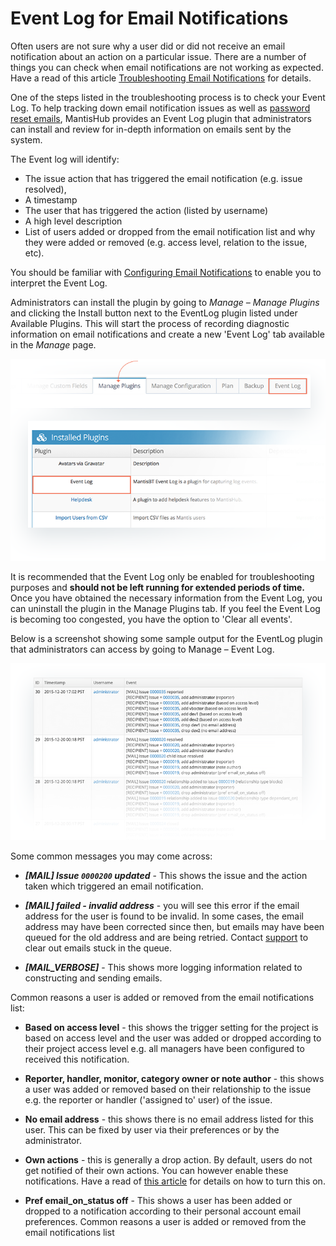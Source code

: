 # Event Log for Email Notifications

Often users are not sure why a user did or did not receive an email notification about an action on a particular issue. There are a number of things you can check when email notifications are not working as expected. Have a read of this article [Troubleshooting Email Notifications](/issue_management/troubleshoot_emailnotif) for details. 

One of the steps listed in the troubleshooting process is to check your Event Log. To help tracking down email notification issues as well as [password reset emails](/user_management/reset_password), MantisHub provides an Event Log plugin that administrators can install and review for in-depth information on emails sent by the system. 

The Event log will identify:

- The issue action that has triggered the email notification (e.g. issue resolved),
- A timestamp
- The user that has triggered the action (listed by username)
- A high level description 
- List of users added or dropped from the email notification list and why they were added or removed (e.g. access level, relation to the issue, etc). 

You should be familiar with [Configuring Email Notifications](/issue_management/config_email_notifs) to enable you to interpret the Event Log.

Administrators can install the plugin by going to *Manage – Manage Plugins* and clicking the Install button next to the EventLog plugin listed under Available Plugins.  This will start the process of recording diagnostic information on email notifications and create a new 'Event Log' tab available in the *Manage* page. 

![](./images/event_log_email_notifs_1.png)

It is recommended that the Event Log only be enabled for troubleshooting purposes and **should not be left running for extended periods of time.** Once you have obtained the necessary information from the Event Log, you can uninstall the plugin in the Manage Plugins tab. If you feel the Event Log is becoming too congested, you have the option to 'Clear all events'.  

Below is a screenshot showing some sample output for the EventLog plugin that administrators can access by going to Manage – Event Log.

![](./images/event_log_email_notifs_2.png)

Some common messages you may come across:

- ***[MAIL] Issue `0000200` updated*** - This shows the issue and the action taken which triggered an email notification. 

- ***[MAIL] failed - invalid address*** - you will see this error if the email address for the user is found to be invalid. In some cases, the email address may have been corrected since then, but emails may have been queued for the old address and are being retried.  Contact [support](/system_management/event_log_email_notifs#:~:text=being%20retried.%20%C2%A0Contact-,support,-to%20clear%20out) to clear out emails stuck in the queue.

- ***[MAIL_VERBOSE]*** - This shows more logging information related to constructing and sending emails.

Common reasons a user is added or removed from the email notifications list:

- **Based on access level** - this shows the trigger setting for the project is based on access level and the user was added or dropped according to their project access level e.g. all managers have been configured to received this notification. 

- **Reporter, handler, monitor, category owner or note author** - this shows a user was added or removed based on their relationship to the issue e.g. the reporter or handler ('assigned to' user) of the issue.

- **No email address**  - this shows there is no email address listed for this user.  This can be fixed by user via their preferences or by the administrator.

- **Own actions** - this is generally a drop action. By default, users do not get notified of their own actions. You can however enable these notifications. Have a read of [this article](/customizations/email_own) for details on how to turn this on. 

- **Pref email_on_status off** - This shows a user has been added or dropped to a notification according to their personal account email preferences. Common reasons a user is added or removed from the email notifications list
